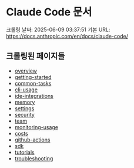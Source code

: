 # Claude Code 문서

크롤링 날짜: 2025-06-09 03:37:51
기본 URL: https://docs.anthropic.com/en/docs/claude-code/

## 크롤링된 페이지들

- [overview](01_overview.md)
- [getting-started](02_getting-started.md)
- [common-tasks](03_common-tasks.md)
- [cli-usage](04_cli-usage.md)
- [ide-integrations](05_ide-integrations.md)
- [memory](06_memory.md)
- [settings](07_settings.md)
- [security](08_security.md)
- [team](09_team.md)
- [monitoring-usage](10_monitoring-usage.md)
- [costs](11_costs.md)
- [github-actions](12_github-actions.md)
- [sdk](13_sdk.md)
- [tutorials](14_tutorials.md)
- [troubleshooting](15_troubleshooting.md)
